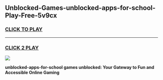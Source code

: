 
## Unblocked-Games-unblocked-apps-for-school-Play-Free-5v9cx
<h3>
<a href="https://premium76.site?title=unblocked-apps-for-school&ref=23A">CLICK TO PLAY</a></h3>
<hr>

<h3>
<a href="https://premium76.site?title=unblocked-apps-for-school&ref=23A">CLICK 2 PLAY</a>
  
</h3>

<a href="https://premium76.site?title=unblocked-apps-for-school&ref=23A"><img src="https://clearcache.store/games.png"></a>


**unblocked-apps-for-school games unblocked: Your Gateway to Fun and Accessible Online Gaming**
